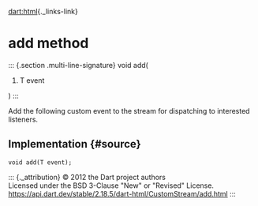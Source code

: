 [dart:html](../../dart-html/dart-html-library){._links-link}

add method
==========

::: {.section .multi-line-signature}
void add(

1.  T event

)
:::

Add the following custom event to the stream for dispatching to
interested listeners.

Implementation {#source}
--------------

``` {.language-dart data-language="dart"}
void add(T event);
```

::: {._attribution}
© 2012 the Dart project authors\
Licensed under the BSD 3-Clause \"New\" or \"Revised\" License.\
<https://api.dart.dev/stable/2.18.5/dart-html/CustomStream/add.html>
:::
